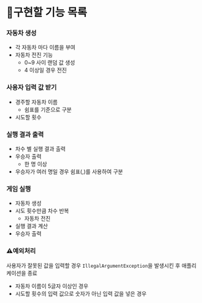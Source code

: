 # 📜구현할 기능 목록

### 자동차 생성
* 각 자동차 마다 이름을 부여
* 자동차 전진 기능
  * 0~9 사이 랜덤 값 생성
  * 4 이상일 경우 전진


### 사용자 입력 값 받기
* 경주할 자동차 이름
  * 쉼표를 기준으로 구분
* 시도할 횟수


### 실행 결과 출력
* 차수 별 실행 결과 출력
* 우승자 출력
  * 한 명 이상
* 우승자가 여러 명일 경우 쉼표(,)를 사용하여 구분


### 게임 실행
* 자동차 생성
* 시도 횟수만큼 차수 반복
  * 자동차 전진
* 실행 결과 계산
* 우승자 출력


### ⚠️예외처리
사용자가 잘못된 값을 입력할 경우 `IllegalArgumentException`을 발생시킨 후 애플리케이션을 종료

* 자동차 이름이 5글자 이상인 경우
* 시도할 횟수의 입력 값으로 숫자가 아닌 입력 값을 넣은 경우
